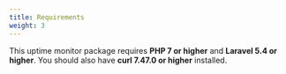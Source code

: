 ```yaml
---
title: Requirements
weight: 3
---
```

This uptime monitor package requires **PHP 7 or higher** and **Laravel 5.4 or higher**. You should also have **curl 7.47.0 or higher** installed.
